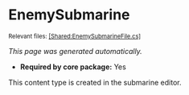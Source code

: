 # EnemySubmarine
<sup>Relevant files: [[Shared:EnemySubmarineFile.cs]](https://github.com/Regalis11/Barotrauma/blob/master/Barotrauma/BarotraumaShared/SharedSource/ContentManagement/ContentFile/EnemySubmarineFile.cs)</sup>

*This page was generated automatically.*

- **Required by core package:** Yes

This content type is created in the submarine editor.

